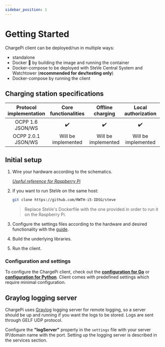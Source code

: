 ```yaml
---
sidebar_position: 1
---
```


# Getting Started

ChargePi client can be deployed/run in multiple ways:

- standalone
- Docker 🐳 by building the image and running the container
- Docker-compose to be deployed with SteVe Central System and Watchtower (**recommended for dev/testing only**)
- Docker-compose by running the client

## Charging station specifications

| Protocol implementation | Core functionalities | Offline charging | Local authorization | Charging profiles |
| :---:    | :---:    | :---:    |:---:    | :---:    |
| OCPP 1.6 JSON/WS | ✔️ | ✔️ | ✔️ | ❌ |
| OCPP 2.0.1 JSON/WS | Will be implemented | Will be implemented | Will be implemented | ❌ |

## Initial setup

1. Wire your hardware according to the schematics.

   *[Useful reference for Raspberry Pi](https://pinout.xyz/)*

2. If you want to run SteVe on the same host:

   ```bash 
   git clone https://github.com/RWTH-i5-IDSG/steve
   ```

   > Replace SteVe's Dockerfile with the one provided in order to run it on the Raspberry Pi.

3. Configure the settings files according to the hardware and desired functionality with
   the [guide](#configuration-and-settings).

4. Build the underlying libraries.

5. Run the client.

### Configuration and settings

To configure the ChargePi client, check out the [**configuration for Go**](go-client/configuration) or
[**configuration for Python**](python-client/py-configuration). Client comes with predefined settings which require
minimal configuration.

## Graylog logging server

ChargePi uses [Graylog](https://www.graylog.org/) logging server for remote logging, so a server should be up and
running if you want the logs to be stored. Logs are sent through GELF UDP protocol.

Configure the **"logServer"** property in the `settings` file with your server IP/domain name with the port. Setting up
the logging server is described in the services section.
